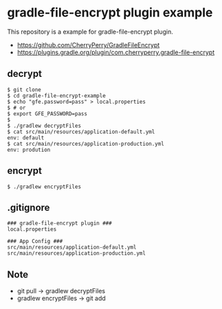 # gradle-file-encrypt plugin example

This repository is a example for gradle-file-encrypt plugin.

* https://github.com/CherryPerry/GradleFileEncrypt
* https://plugins.gradle.org/plugin/com.cherryperry.gradle-file-encrypt

## decrypt

```
$ git clone
$ cd gradle-file-encrypt-example
$ echo "gfe.password=pass" > local.properties
$ # or
$ export GFE_PASSWORD=pass
$
$ ./gradlew decryptFiles
$ cat src/main/resources/application-default.yml
env: default
$ cat src/main/resources/application-production.yml
env: prodution
```

## encrypt

```
$ ./gradlew encryptFiles
```

## .gitignore

```
### gradle-file-encrypt plugin ###
local.properties

### App Config ###
src/main/resources/application-default.yml
src/main/resources/application-production.yml
```

## Note

* git pull -> gradlew decryptFiles
* gradlew encryptFiles -> git add

